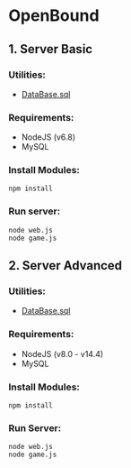 # OpenBound 

## 1. Server Basic

### Utilities:
- [DataBase.sql](https://github.com/alexwathever/Openbound-HTML5/blob/main/Client%20-%20Basic%20-%20v1-119/DataBase/dragonbound.sql)

### Requirements:
- NodeJS (v6.8)
- MySQL

### Install Modules:
```
npm install
```

### Run server:
```
node web.js
node game.js
```

## 2. Server Advanced
### Utilities:
- [DataBase.sql](https://github.com/alexwathever/Openbound-HTML5/blob/main/Client%20-%20Advanced%20-%20v120/DataBase/game.sql)

### Requirements:
- NodeJS (v8.0 - v14.4)
- MySQL

### Install Modules:
```
npm install
```

### Run Server:
```
node web.js
node game.js
```


